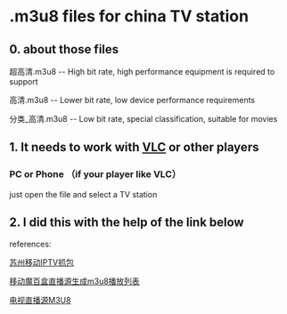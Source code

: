 # .m3u8 files for china TV station

## 0. about those files
超高清.m3u8     -- High bit rate, high performance equipment is required to support

高清.m3u8       -- Lower bit rate, low device performance requirements

分类_高清.m3u8   -- Low bit rate, special classification, suitable for movies

## 1. It needs to work with [VLC](https://www.videolan.org/vlc/index.zh.html) or other players

### PC or Phone （if your player like VLC）

just open the file and select a TV station




## 2. I did this with the help of the link below

references:

[苏州移动IPTV抓包](https://www.polarxiong.com/archives/%E8%8B%8F%E5%B7%9E%E7%A7%BB%E5%8A%A8IPTV%E6%8A%93%E5%8C%85.html)

[移动魔百盒直播源生成m3u8播放列表](https://github.com/KyonLi/ottcn2m3u8) 

[电视直播源M3U8](https://www.jianshu.com/p/2499255c7e79)
